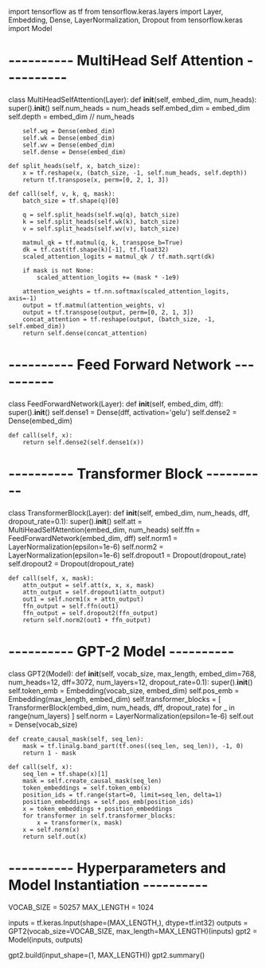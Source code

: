 import tensorflow as tf
from tensorflow.keras.layers import Layer, Embedding, Dense, LayerNormalization, Dropout
from tensorflow.keras import Model

# ---------- MultiHead Self Attention ----------

class MultiHeadSelfAttention(Layer):
    def __init__(self, embed_dim, num_heads):
        super().__init__()
        self.num_heads = num_heads
        self.embed_dim = embed_dim
        self.depth = embed_dim // num_heads

        self.wq = Dense(embed_dim)
        self.wk = Dense(embed_dim)
        self.wv = Dense(embed_dim)
        self.dense = Dense(embed_dim)

    def split_heads(self, x, batch_size):
        x = tf.reshape(x, (batch_size, -1, self.num_heads, self.depth))
        return tf.transpose(x, perm=[0, 2, 1, 3])

    def call(self, v, k, q, mask):
        batch_size = tf.shape(q)[0]

        q = self.split_heads(self.wq(q), batch_size)
        k = self.split_heads(self.wk(k), batch_size)
        v = self.split_heads(self.wv(v), batch_size)

        matmul_qk = tf.matmul(q, k, transpose_b=True)
        dk = tf.cast(tf.shape(k)[-1], tf.float32)
        scaled_attention_logits = matmul_qk / tf.math.sqrt(dk)

        if mask is not None:
            scaled_attention_logits += (mask * -1e9)

        attention_weights = tf.nn.softmax(scaled_attention_logits, axis=-1)
        output = tf.matmul(attention_weights, v)
        output = tf.transpose(output, perm=[0, 2, 1, 3])
        concat_attention = tf.reshape(output, (batch_size, -1, self.embed_dim))
        return self.dense(concat_attention)

# ---------- Feed Forward Network ----------

class FeedForwardNetwork(Layer):
    def __init__(self, embed_dim, dff):
        super().__init__()
        self.dense1 = Dense(dff, activation='gelu')
        self.dense2 = Dense(embed_dim)

    def call(self, x):
        return self.dense2(self.dense1(x))

# ---------- Transformer Block ----------

class TransformerBlock(Layer):
    def __init__(self, embed_dim, num_heads, dff, dropout_rate=0.1):
        super().__init__()
        self.att = MultiHeadSelfAttention(embed_dim, num_heads)
        self.ffn = FeedForwardNetwork(embed_dim, dff)
        self.norm1 = LayerNormalization(epsilon=1e-6)
        self.norm2 = LayerNormalization(epsilon=1e-6)
        self.dropout1 = Dropout(dropout_rate)
        self.dropout2 = Dropout(dropout_rate)

    def call(self, x, mask):
        attn_output = self.att(x, x, x, mask)
        attn_output = self.dropout1(attn_output)
        out1 = self.norm1(x + attn_output)
        ffn_output = self.ffn(out1)
        ffn_output = self.dropout2(ffn_output)
        return self.norm2(out1 + ffn_output)

# ---------- GPT-2 Model ----------

class GPT2(Model):
    def __init__(self, vocab_size, max_length, embed_dim=768, num_heads=12, dff=3072, num_layers=12, dropout_rate=0.1):
        super().__init__()
        self.token_emb = Embedding(vocab_size, embed_dim)
        self.pos_emb = Embedding(max_length, embed_dim)
        self.transformer_blocks = [
        TransformerBlock(embed_dim, num_heads, dff, dropout_rate)
            for _ in range(num_layers)
        ]
        self.norm = LayerNormalization(epsilon=1e-6)
        self.out = Dense(vocab_size)

    def create_causal_mask(self, seq_len):
        mask = tf.linalg.band_part(tf.ones((seq_len, seq_len)), -1, 0)
        return 1 - mask

    def call(self, x):
        seq_len = tf.shape(x)[1]
        mask = self.create_causal_mask(seq_len)
        token_embeddings = self.token_emb(x)
        position_ids = tf.range(start=0, limit=seq_len, delta=1)
        position_embeddings = self.pos_emb(position_ids)
        x = token_embeddings + position_embeddings
        for transformer in self.transformer_blocks:
            x = transformer(x, mask)
        x = self.norm(x)
        return self.out(x)

# ---------- Hyperparameters and Model Instantiation ----------

VOCAB_SIZE = 50257
MAX_LENGTH = 1024

inputs = tf.keras.Input(shape=(MAX_LENGTH,), dtype=tf.int32)
outputs = GPT2(vocab_size=VOCAB_SIZE, max_length=MAX_LENGTH)(inputs)
gpt2 = Model(inputs, outputs)

gpt2.build(input_shape=(1, MAX_LENGTH))
gpt2.summary()
